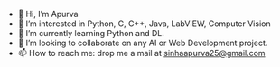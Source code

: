 - 👋 Hi, I’m Apurva
- 👀 I’m interested in Python, C, C++, Java, LabVIEW, Computer Vision
- 🌱 I’m currently learning Python and DL.
- 💞️ I’m looking to collaborate on any AI or Web Development project.
- 📫 How to reach me: drop me a mail at sinhaapurva25@gmail.com

<!---
sinhaapurva25/sinhaapurva25 is a ✨ special ✨ repository because its `README.md` (this file) appears on your GitHub profile.
You can click the Preview link to take a look at your changes.
--->
